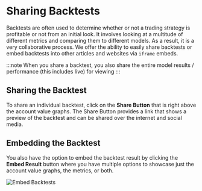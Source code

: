 # Sharing Backtests

Backtests are often used to determine whether or not a trading strategy is profitable or not from an initial look. It involves looking at a multitude of different metrics and comparing them to different models. As a result, it is a very collaborative process. We offer the ability to easily share backtests or embed backtests into other articles and websites via `iframe` embeds. 

:::note
When you share a backtest, you also share the entire model results / performance (this includes live) for viewing 
:::

## Sharing the Backtest

To share an individual backtest, click on the **Share Button** that is right above the account value graphs. The Share Button provides a link that shows a preview of the backtest and can be shared over the internet and social media. 
## Embedding the Backtest

You also have the option to embed the backtest result by clicking the **Embed Result** button where you have multiple options to showcase just the account value graphs, the metrics, or both. 

![Embed Backtests](/img/backtests/backtest-metrics.png)
